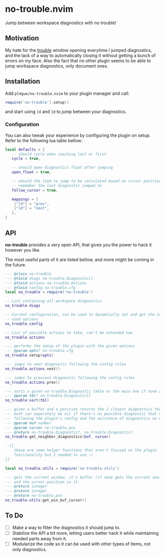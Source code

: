 # no-trouble.nvim

Jump between workspace diagnostics with no trouble!

## Motivation

My hate for the [trouble](https://github.com/folke/trouble.nvim) window opening everytime I jumped
diagnostics, and the lack of a way to automatically closing it without getting a bunch of errors on
my face. Also the fact that no other plugin seems to be able to jump workspace diagnostics, only
document ones.

## Installation

Add `pl4gue/no-trouble.nvim` to your plugin manager and call:

```lua
require('no-trouble').setup()
```

and start using `[d` and `]d` to jump between your diagnostics.

### Configuration

You can also tweak your experience by configuring the plugin on setup. Refer to the following lua
table bellow:

```lua
local defaults = {
   -- should cycle when reaching last or first
   cycle = true,

   -- should open diagnostics float after jumping
   open_float = true,

   -- should the item to jump to be calculated based on cursor position or
   -- remember the last diagnostic jumped to
   follow_cursor = true,

   mappings = {
	["[d"] = "prev",
	["]d"] = "next",
   },
}
```

## API

**no-trouble** provides a very open API, that gives you the power to hack it however you like.

The most useful parts of it are listed bellow, and more might be coming in the future.

```lua
--- @class no-trouble
--- @field diags no-trouble.Diagnostic[]
--- @field actions no-trouble.Actions
--- @field config no-trouble.cfg
local no_trouble = require('no-trouble')

-- List containing all workspace diagnostics
no_trouble.diags

-- Current configuration, can be used to dynamically set and get the current 
-- used options
no_trouble.config

-- List of possible actions to take, can't be extended now
no_trouble.actions

--- performs the setup of the plugin with the given options
--- @param opts? no-trouble.cfg
no_trouble.setup(opts)

--- jumps to next diagnostic following the config rules
no_trouble.actions.next()

--- jumps to previous diagnostic following the config rules
no_trouble.actions.prev()

--- sorts a given no-trouble.Diagnostic table or the main one if none are given
--- @param tbl? no-trouble.Diagnostic[]
no_trouble:sort(tbl)

--- given a buffer and a position returns the 2 closest diagnostics that can be jumped to
--- both can separately be nil if there's no possible diagnostic that meet the criteria 
--- following the plugin's config and the existence of diagnostics on valid buffers
--- @param buf number
--- @param cursor no-trouble.pos
--- @return no-trouble.Diagnostic?, no-trouble.Diagnostic?
no_trouble:get_neighbor_diagnostics(buf, cursor)

--[[ 
    these are some helper functions that aren't focused on the plugin 
    functionality but I needed to use :/ 
]]

local no_trouble.utils = require('no-trouble.utils')

--- gets the current window, it's buffer (if none gets the current one) 
--- and the cursor position in it.
--- @return integer
--- @return integer
--- @return no-trouble.pos
no_trouble.utils:get_win_buf_cursor()
```

## To Do

- [ ] Make a way to filter the diagnostics it should jump to.
- [ ] Stabilize the API a bit more, letting users better hack it while maintaining needed parts away from it.
- [ ] Modularize the code so it can be used with other types of items, not only diagnostics.
